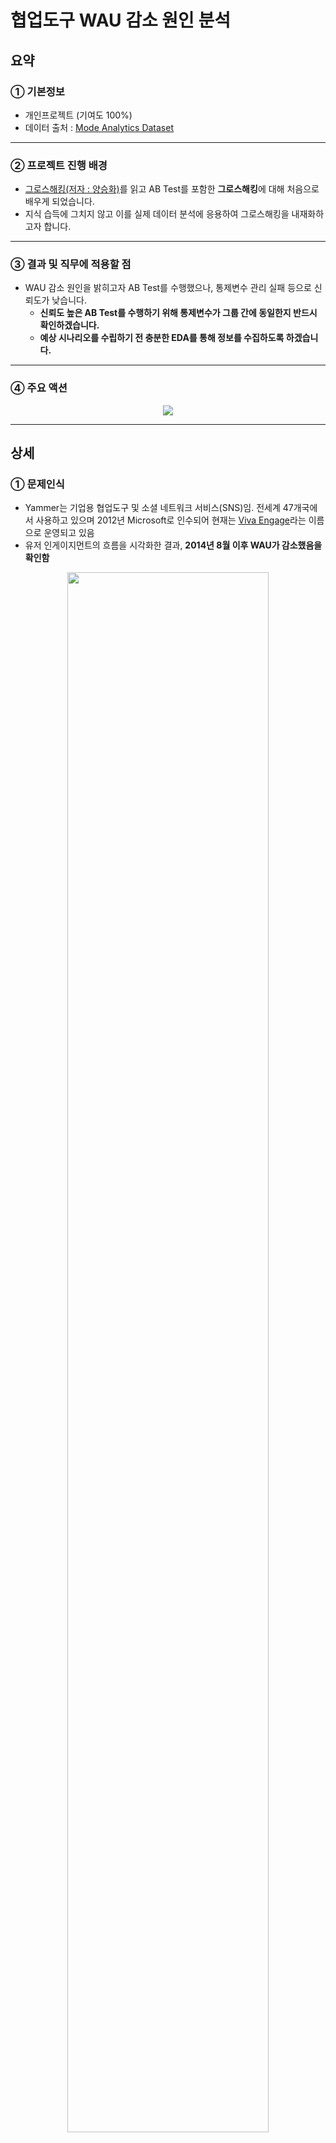 # 협업도구 WAU 감소 원인 분석

## 요약
### ① 기본정보
* 개인프로젝트 (기여도 100%)
* 데이터 출처 : [Mode Analytics Dataset](https://mode.com/)

---
### ② 프로젝트 진행 배경
* [그로스해킹(저자 : 양승화)](https://product.kyobobook.co.kr/detail/S000001766457)를 읽고 AB Test를 포함한 **그로스해킹**에 대해 처음으로 배우게 되었습니다.
* 지식 습득에 그치지 않고 이를 실제 데이터 분석에 응용하여 그로스해킹을 내재화하고자 합니다.

---
### ③ 결과 및 직무에 적용할 점
* WAU 감소 원인을 밝히고자 AB Test를 수행했으나, 통제변수 관리 실패 등으로 신뢰도가 낮습니다.
  *  **신뢰도 높은 AB Test를 수행하기 위해 통제변수가 그룹 간에 동일한지 반드시 확인하겠습니다.**
  *  **예상 시나리오를 수립하기 전 충분한 EDA를 통해 정보를 수집하도록 하겠습니다.**

---
### ④ 주요 액션
<p align = 'center'><img src = 'https://github.com/TAEJIN-AHN/WAU-Drop-Analysis/assets/125945387/4f7ab891-8912-4fc2-91ab-10cb67a8a8c1'></p>

---
## 상세
### ① 문제인식

* Yammer는 기업용 협업도구 및 소셜 네트워크 서비스(SNS)임. 전세계 47개국에서 사용하고 있으며 2012년 Microsoft로 인수되어 현재는 [Viva Engage](https://www.microsoft.com/ko-kr/microsoft-viva/engage)라는 이름으로 운영되고 있음
* 유저 인게이지먼트의 흐름을 시각화한 결과, **2014년 8월 이후 WAU가 감소했음을 확인함**

<p align = 'center'><img src = 'https://github.com/TAEJIN-AHN/WAU-Drop-Analysis/assets/125945387/d090b796-6149-4b52-8746-a691cab6da25' width = 80%></p>

---
* **EDA**를 수행한 결과, 다음과 같은 사실을 확인함 [[SQL·Python 코드 링크]](https://github.com/TAEJIN-AHN/WAU-Drop-Analysis/blob/main/SQL_Python%20Code.md#%EB%AC%B8%EC%A0%9C-%EC%9D%B8%EC%8B%9D)
  * 북반구 사용자가 남반구에 비해 10배 가량 많음
  * 5~7월 평균과 8월을 비교했을 때, 북반구 국가의 70%에서 이벤트 발생 횟수가 감소함
  * 반면 남반구 국가의 67%에서 이벤트 발생 횟수가 증가함
<p align = 'center'><img src = 'https://github.com/TAEJIN-AHN/WAU-Drop-Analysis/assets/125945387/2097f43c-5fb2-4caa-90b7-a8e4f6e00379'></p>

---
* EDA 결과를 통해 아래와 같은 **예상 시나리오**를 수립할 수 있었음
<p align = 'center'><img src = 'https://github.com/TAEJIN-AHN/WAU-Drop-Analysis/assets/125945387/faf0aa5e-a508-4606-be21-c2ae8d6c2e2e'></p>

* 아래 가정 하에 **북반구/남반구의 8월 업무 참여도에 대한 가설 검정을 실시하여, 휴가가 유저 인게이지먼트에 미치는 영향을 확인**하고자 함

$${\color{gray}Yammer\\,서비스의\\,특성\\,상,\\,WAU는\\,사용자의\\,업무\\,참여도에\\,비례한다.}$$

$${\color{gray}2014년\\,8월\\,북반구\\,/\\,남반구\\,사용자\\,그룹의\\,유일한\\,차이점은\\,휴가\\,시즌\\,여부이다.}$$

---

### ② 난관 및 해결책
* 본 프로젝트에 사용한 데이터셋에는 **유저의 근무상태를 알 수 있는 정보가 없음**.
* 아래의 배경에 따라, **이메일 열람-클릭 전환율을 업무 참여도를 나타내는 대체 지표로 제시**함
  *  Yammer에서는 조직의 주요 이슈를 요약한 뉴스레터를 정기적으로 사용자에게 발송한다.
  *  유저의 뉴스레터 수신 및 열람, Call to Action 링크 클릭 등 행동에 대한 데이터를 사용할 수 있다.
  *  업무 참여도가 높은 사람이라면 조직 이슈를 파악하기 위한 행동에 적극적일 것이다.

<p align = 'center'><img src = 'https://github.com/TAEJIN-AHN/WAU-Drop-Analysis/assets/125945387/ce22d183-bdb0-44da-af9a-354f999b5d6e' width = 50%></p>

---

### ③ 데이터 분석
* 관련 SQL 및 Python 코드는 [Github Link](https://github.com/TAEJIN-AHN/WAU-Drop-Analysis/blob/main/SQL_Python%20Code.md#%EB%8D%B0%EC%9D%B4%ED%84%B0-%EB%B6%84%EC%84%9D)를 참고하여 주시기 바랍니다.
* **그룹별 이메일 퍼널 차트**
  * **북반구의 열람 - 클릭 전환율이 남반구에 비해 3.1% 낮음**
<p align = 'center'><img src = 'https://github.com/TAEJIN-AHN/WAU-Drop-Analysis/assets/125945387/23cfadb5-a095-471d-b910-e1555d65864d'</p>

* **가설검정**
  * 북반구 그룹의 열람 - 클릭 전환율을 a, 남반구는 b라고 했을 때 **통계적 가설**은 아래와 같음
  * 검정 결과 (유의수준 95%), **p-value가 0.149로 귀무가설을 기각할 수 없었음**
<p align = 'center'><img src = 'https://github.com/TAEJIN-AHN/WAU-Drop-Analysis/assets/125945387/a129e570-40f3-4713-a630-91c3036784bc' width = 50%></p>
<p align = 'center'><img src = 'https://github.com/TAEJIN-AHN/WAU-Drop-Analysis/assets/125945387/9588b938-3219-493e-9778-d07de693f28b' width = 70%></p>

---
### ④ 결과

<p align = 'center'><img src = 'https://github.com/TAEJIN-AHN/WAU-Drop-Analysis/assets/125945387/c20e961c-37e3-431a-a83b-4cfeb8a17229' width = 80%></p>

---
### ⑤ 반성
* **통제변수가 적절히 관리되었는가?**
  * 본 프로젝트를 본격적으로 시작하기 전 아래와 같이 가정한 바 있음
$${\color{gray}2014년\\,8월\\,북반구\\,/\\,남반구\\,사용자\\,그룹의\\,유일한\\,차이점은\\,휴가\\,시즌\\,여부이다.}$$
  * 그러나 이는 사실과 거리가 멀 가능성이 높으며, 다른 요인에서 차이가 날 수 있음
  * **즉, 통제 변수가 철저히 관리되었다고 판단하기는 어려움**
* **대체 지표 설정은 설득력이 있었는가?**
  * 업무 참여도를 바로 확인할 수 없어 이메일 퍼널 전환율을 대체 지표로 설정한 바 있음
  * 업무 참여도가 높은 사람은 조직 이슈를 파악하는 적극적일 것이라는 가정이 있었음
  * 휴가로 인해 잠시 참여도가 감소한 사람도 동일한 행동을 보일 수 있음 (업무 복귀를 위해)
  * **즉, 대체 지표의 설득력을 강화하기 위한 아이디어가 필요함**
* **충분한 EDA를 통해 예상 시나리오를 수립했는가?**
  * EDA를 통해 8월 시점 북반구/남반구의 이벤트 발생 증감이 서로 다르다는 것을 확인함
  * 이는 8월 휴가가 동월 WAU를 감소시켰다는 시나리오의 기초가 되었음
  * 그러나 북반구와 남반구를 단순 비교하기에는 남반구 국가의 표본 수*가 너무 적음

$${\color{gray}*\\,북반구\quad41개국\quad v.s\quad남반구\quad6개국}$$
  * **즉, WAU가 줄어든 시나리오를 수립하기 위해서는 EDA 과정이 더욱 충실했어야 함**

---
### ⑥ 직무에 적용할 점
* A/B 테스트 수행 시에는 통제변수가 그룹 간에 동일하게 유지되는지 점검하도록 하겠습니다.
* 분석에 필요한 데이터가 없어 다른 데이터로 대체할 때는 설득력을 보완할 수 있도록 하겠습니다.
* 본격적인 분석을 시작하기 전에 충분한 EDA를 수행하여 문제 및 상황 인식을 명확히 하겠습니다.
